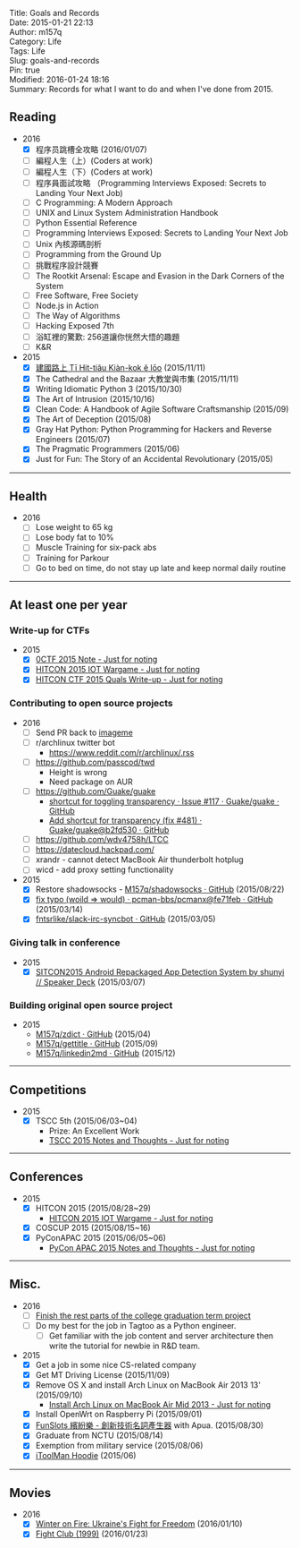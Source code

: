 Title: Goals and Records  
Date: 2015-01-21 22:13  
Author: m157q  
Category: Life  
Tags: Life  
Slug: goals-and-records  
Pin: true  
Modified: 2016-01-24 18:16  
Summary: Records for what I want to do and when I've done from 2015.  
  
  
## Reading  
  
- 2016  
    - [x] 程序员跳槽全攻略 (2016/01/07)  
    - [ ] 編程人生（上）(Coders at work)  
    - [ ] 編程人生（下）(Coders at work)  
    - [ ] 程序員面試攻略 （Programming Interviews Exposed: Secrets to Landing Your Next Job)  
    - [ ] C Programming: A Modern Approach  
    - [ ] UNIX and Linux System Administration Handbook  
    - [ ] Python Essential Reference  
    - [ ] Programming Interviews Exposed: Secrets to Landing Your Next Job  
    - [ ] Unix 內核源碼剖析  
    - [ ] Programming from the Ground Up  
    - [ ] 挑戰程序設計競賽  
    - [ ] The Rootkit Arsenal: Escape and Evasion in the Dark Corners of the System  
    - [ ] Free Software, Free Society  
    - [ ] Node.js in Action  
    - [ ] The Way of Algorithms  
    - [ ] Hacking Exposed 7th  
    - [ ] 浴缸裡的驚歎: 256道讓你恍然大悟的趣題  
    - [ ] K&R  
- 2015  
    - [x] [建國路上 Tī Hit-tiâu Kiàn-kok ê lōo](http://www.hi-on.org.tw/bulletins.jsp?b_ID=152337) (2015/11/11)  
    - [x] The Cathedral and the Bazaar 大教堂與市集 (2015/11/11)  
    - [x] Writing Idiomatic Python 3 (2015/10/30)  
    - [x] The Art of Intrusion (2015/10/16)  
    - [x] Clean Code: A Handbook of Agile Software Craftsmanship (2015/09)  
    - [x] The Art of Deception (2015/08)  
    - [x] Gray Hat Python: Python Programming for Hackers and Reverse Engineers (2015/07)  
    - [x] The Pragmatic Programmers (2015/06)  
    - [x] Just for Fun: The Story of an Accidental Revolutionary  (2015/05)  
  
---  
  
## Health  
  
- 2016  
    - [ ] Lose weight to 65 kg  
    - [ ] Lose body fat to 10%  
    - [ ] Muscle Training for six-pack abs  
    - [ ] Training for Parkour  
    - [ ] Go to bed on time, do not stay up late and keep normal daily routine  
  
---  
  
## At least one per year  
  
### Write-up for CTFs  
  
- 2015  
    - [x] [0CTF 2015 Note - Just for noting](https://m157q.github.io/posts/2015/03/30/0ctf-2015-note/)  
    - [x] [HITCON 2015 IOT Wargame - Just for noting](https://m157q.github.io/posts/2015/08/29/hitcon-2015-iot-wargame/)  
    - [x] [HITCON CTF 2015 Quals Write-up - Just for noting](https://m157q.github.io/posts/2015/10/19/hitcon-ctf-2015-quals-write-up/)  
  
###  Contributing to open source projects  
  
- 2016  
    - [ ] Send PR back to [imageme](https://github.com/M157q/imageme)  
    - [ ] r/archlinux twitter bot  
        - <https://www.reddit.com/r/archlinux/.rss>  
    - [ ] <https://github.com/passcod/twd>  
        - Height is wrong  
        - Need package on AUR  
    - [ ] <https://github.com/Guake/guake>  
        - [shortcut for toggling transparency · Issue #117 · Guake/guake · GitHub](https://github.com/Guake/guake/issues/117)  
        - [Add shortcut for transparency (fix #481) · Guake/guake@b2fd530 · GitHub](https://github.com/Guake/guake/commit/b2fd53053b0ff61757ca8fac2f97b3fa10d0be30)  
    - [ ] <https://github.com/wdv4758h/LTCC>  
    - [ ] <https://datecloud.hackpad.com/>  
    - [ ] xrandr - cannot detect MacBook Air thunderbolt hotplug  
    - [ ] wicd - add proxy setting functionality  
- 2015  
    - [x] Restore shadowsocks - [M157q/shadowsocks · GitHub](https://github.com/M157q/shadowsocks) (2015/08/22)  
    - [x] [fix typo (woild => would) · pcman-bbs/pcmanx@fe71feb · GitHub](https://github.com/pcman-bbs/pcmanx/commit/fe71febde878142698609298c725c845bfeda8b9) (2015/03/14)  
    - [x] [fntsrlike/slack-irc-syncbot · GitHub](https://github.com/fntsrlike/slack-irc-syncbot) (2015/03/05)  
  
### Giving talk in conference  
  
- 2015  
    - [x] [SITCON2015 Android Repackaged App Detection System by shunyi // Speaker Deck](https://speakerdeck.com/m157q/sitcon2015-android-repackaged-app-detection-system-by-shunyi) (2015/03/07)  
  
### Building original open source project  
  
- 2015  
    - [M157q/zdict · GitHub](https://github.com/M157q/zdict) (2015/04)  
    - [M157q/gettitle · GitHub](https://github.com/M157q/gettitle) (2015/09)  
    - [M157q/linkedin2md · GitHub](https://github.com/M157q/linkedin2md) (2015/12)  
  
---  
  
## Competitions  
  
- 2015  
    - [x] TSCC 5th (2015/06/03~04)  
        - Prize: An Excellent Work  
        - [TSCC 2015 Notes and Thoughts - Just for noting](https://m157q.github.io/posts/2015/09/15/tscc-2015-notes-and-thoughts/)  
  
---  
  
## Conferences  
  
- 2015  
    - [x] HITCON 2015 (2015/08/28~29)  
        - [HITCON 2015 IOT Wargame - Just for noting](https://m157q.github.io/posts/2015/08/29/hitcon-2015-iot-wargame/)  
    - [x] COSCUP 2015 (2015/08/15~16)  
    - [x] PyConAPAC 2015 (2015/06/05~06)  
        - [PyCon APAC 2015 Notes and Thoughts - Just for noting](https://m157q.github.io/posts/2015/07/26/pycon-apac-2015-notes-and-thoughts/)  
  
---  
  
## Misc.  
  
- 2016  
    - [ ] [Finish the rest parts of the college graduation term project](https://github.com/M157q/Android-Repackaged-App-Detection-System)  
    - [ ] Do my best for the job in Tagtoo as a Python engineer.  
        - [ ] Get familiar with the job content and server architecture then write the tutorial for newbie in R&D team.  
- 2015  
    - [x] Get a job in some nice CS-related company  
    - [x] Get MT Driving License (2015/11/09)  
    - [x] Remove OS X and install Arch Linux on MacBook Air 2013 13' (2015/09/10)  
        - [Install Arch Linux on MacBook Air Mid 2013 - Just for noting](https://m157q.github.io/posts/2015/09/10/install-arch-linux-on-macbook-air-mid-2013/)  
    - [x] Install OpenWrt on Raspberry Pi (2015/09/01)  
    - [x] [FunSlots 繽紛樂 - 創新技術名詞產生器](http://slot.miario.com/machines/134420) with Apua. (2015/08/30)  
    - [x] Graduate from NCTU (2015/08/14)  
    - [x] Exemption from military service (2015/08/06)  
    - [x] [iToolMan Hoodie](https://hackpad.com/iToolMan-T-cOJlcwLntzx) (2015/06)  
  
---  
  
## Movies  
  
- 2016  
    - [x] [Winter on Fire: Ukraine's Fight for Freedom](/posts/2016/01/10/winter-on-fire/) (2016/01/10)  
    - [x] [Fight Club (1999)](/posts/2016/01/23/fight-club/) (2016/01/23)  
